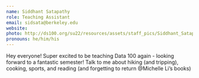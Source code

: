 ```yaml
---
name: Siddhant Satapathy
role: Teaching Assistant
email: sidsata@berkeley.edu
website: 
photo: http://ds100.org/su22/resources/assets/staff_pics/Siddhant_Satapathy.jpg
pronouns: he/him/his
---
```

Hey everyone! Super excited to be teaching Data 100 again - looking forward to a fantastic semester! Talk to me about hiking (and tripping), cooking, sports, and reading (and forgetting to return @Michelle Li’s books) 